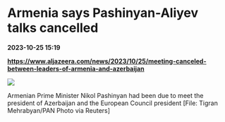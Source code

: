 # Armenia says Pashinyan-Aliyev talks cancelled

**2023-10-25 15:19**

**https://www.aljazeera.com/news/2023/10/25/meeting-canceled-between-leaders-of-armenia-and-azerbaijan**

![](https://www.aljazeera.com/wp-content/uploads/2022/09/2022-09-13T095123Z_1995690720_RC29GW9SGQS9_RTRMADP_3_AZERBAIJAN-ARMENIA-FIGHTING.jpg?resize=770%2C513&quality=80)

Armenian Prime Minister Nikol Pashinyan had been due to meet the president of Azerbaijan and the European Council president \[File: Tigran Mehrabyan/PAN Photo via Reuters\]